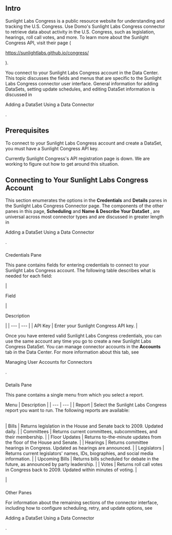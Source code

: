 

Intro
-------

Sunlight Labs Congress is a public resource website for understanding and tracking the U.S. Congress. Use Domo's Sunlight Labs Congress connector to retrieve data about activity in the U.S. Congress, such as legislation, hearings, roll call votes, and more. To learn more about the Sunlight Congress API, visit their page (

https://sunlightlabs.github.io/congress/

).


 You connect to your Sunlight Labs Congress account in the Data Center. This topic discusses the fields and menus that are specific to the Sunlight Labs Congress connector user interface. General information for adding DataSets, setting update schedules, and editing DataSet information is discussed in

Adding a DataSet Using a Data Connector

.


 Prerequisites
---------------

To connect to your Sunlight Labs Congress account and create a DataSet, you must have a Sunlight Congress API key.


 Currently Sunlight Congress's API registration page is down. We are working to figure out how to get around this situation.


 Connecting to Your Sunlight Labs Congress Account
---------------------------------------------------


 This section enumerates the options in the
 **Credentials**
 and
 **Details**
 panes in the Sunlight Labs Congress Connector page. The components of the other panes in this page,
 **Scheduling**
 and
 **Name & Describe Your DataSet**
 , are universal across most connector types and are discussed in greater length in

Adding a DataSet Using a Data Connector

.


###

Credentials Pane


 This pane contains fields for entering credentials to connect to your Sunlight Labs Congress account. The following table describes what is needed for each field:


|

Field

|

Description

|
| --- | --- |
|
 API Key
  |
 Enter your Sunlight Congress API key.
  |


 Once you have entered valid Sunlight Labs Congress credentials, you can use the same account any time you go to create a new Sunlight Labs Congress DataSet. You can manage connector accounts in the
 **Accounts**
 tab in the Data Center. For more information about this tab, see

Managing User Accounts for Connectors

.


###
 Details Pane

This pane contains a single menu from which you select a report.


 Menu
  |
 Description
  |
| --- | --- |
|
 Report
  |
 Select the Sunlight Labs Congress report you want to run. The following reports are available:


|  |  |
| --- | --- |
|
 Bills
  |
 Returns legislation in the House and Senate back to 2009. Updated daily.
  |
|
 Committees
  |
 Returns current committees, subcommittees, and their membership.
  |
|
 Floor Updates
  |
 Returns to-the-minute updates from the floor of the House and Senate.
  |
|
 Hearings
  |
 Returns committee hearings in Congress. Updated as hearings are announced.
  |
|
 Legislators
  |
 Returns current legislators' names, IDs, biographies, and social media information.
  |
|
 Upcoming Bills
  |
 Returns bills scheduled for debate in the future, as announced by party leadership.
  |
|
 Votes
  |
 Returns roll call votes in Congress back to 2009. Updated within minutes of voting.
  |

|


###
 Other Panes

For information about the remaining sections of the connector interface, including how to configure scheduling, retry, and update options, see

Adding a DataSet Using a Data Connector

.


